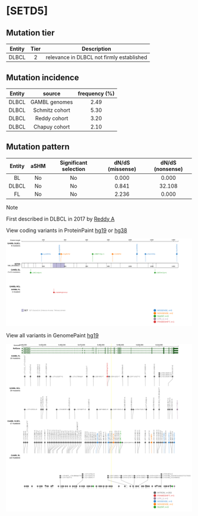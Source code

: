 # [SETD5]

## Mutation tier

|Entity|Tier|Description                              |
|:------:|:----:|-----------------------------------------|
|DLBCL |2   |relevance in DLBCL not firmly established|
## Mutation incidence

|Entity|source        |frequency (%)|
|:------:|:--------------:|:-------------:|
|DLBCL |GAMBL genomes |2.49         |
|DLBCL |Schmitz cohort|5.30         |
|DLBCL |Reddy cohort  |3.20         |
|DLBCL |Chapuy cohort |2.10         |

## Mutation pattern

|Entity|aSHM|Significant selection|dN/dS (missense)|dN/dS (nonsense)|
|:------:|:----:|:---------------------:|:----------------:|:----------------:|
|BL    |No  |No                   |0.000           | 0.000          |
|DLBCL |No  |No                   |0.841           |32.108          |
|FL    |No  |No                   |2.236           | 0.000          |


> [!NOTE]
> First described in DLBCL in 2017 by [Reddy A](https://pubmed.ncbi.nlm.nih.gov/28985567)

View coding variants in ProteinPaint [hg19](https://www.bcgsc.ca/downloads/morinlab/GAMBL/test/genes/SETD5_protein.html)  or [hg38](https://www.bcgsc.ca/downloads/morinlab/GAMBL/test/genes/SETD5_protein_hg38.html)

![image](images/proteinpaint/SETD5_NM_001080517.svg)

View all variants in GenomePaint [hg19](https://www.bcgsc.ca/downloads/morinlab/GAMBL/test/genes/SETD5.html)

![image](images/proteinpaint/SETD5.svg)
